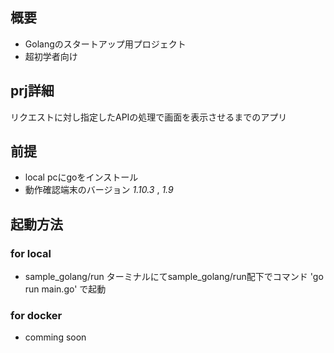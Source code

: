 ## 概要
- Golangのスタートアップ用プロジェクト
- 超初学者向け

## prj詳細
リクエストに対し指定したAPIの処理で画面を表示させるまでのアプリ

## 前提
- local pcにgoをインストール
- 動作確認端末のバージョン *1.10.3* , *1.9*

## 起動方法
### for local
- sample_golang/run
ターミナルにてsample_golang/run配下でコマンド 'go run main.go' で起動
### for docker
- comming soon